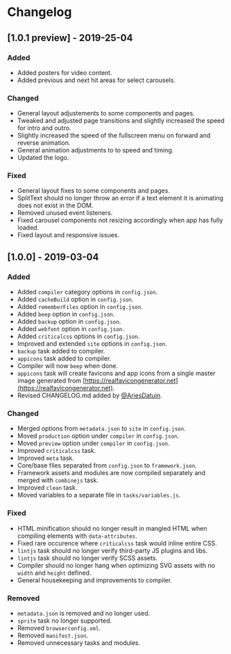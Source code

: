 # Changelog

## [1.0.1 preview] - 2019-25-04
### Added
- Added posters for video content.
- Added previous and next hit areas for select carousels.

### Changed
- General layout adjustements to some components and pages.
- Tweaked and adjusted page transitions and slightly increased the speed for intro and outro.
- Slightly increased the speed of the fullscreen menu on forward and reverse animation.
- General animation adjustments to to speed and timing.
- Updated the logo.

### Fixed
- General layout fixes to some components and pages.
- SplitText should no longer throw an error if a text element it is animating does not exist in the DOM.
- Removed unused event listeners.
- Fixed carousel components not resizing accordingly when app has fully loaded.
- Fixed layout and responsive issues.





## [1.0.0] - 2019-03-04
### Added
- Added `compiler` category options in `config.json`.
- Added `cacheBuild` option in `config.json`.
- Added `rememberFiles` option in `config.json`.
- Added `beep` option in `config.json`.
- Added `backup` option in `config.json`.
- Added `webfont` option in `config.json`.
- Added `criticalcss` options in `config.json`.
- Improved and extended `site` options in `config.json`.
- `backup` task added to compiler.
- `appicons` task added to compiler.
- Compiler will now `beep` when done.
- `appicons` task will create favicons and app icons from a single master image generated from [https://realfavicongenerator.net](https://realfavicongenerator.net).
- Revised CHANGELOG.md added by [@AriesDatuin](https://github.com/ariesdatuin).

### Changed
- Merged options from `metadata.json` to `site` in `config.json`.
- Moved `production` option under `compiler` in `config.json`.
- Moved `preview` option under `compiler` in `config.json`.
- Improved `criticalcss` task.
- Improved `meta` task.
- Core/base files separated from `config.json` to `framework.json`.
- Framework assets and modules are now compiled separately and merged with `combinejs` task.
- Improved `clean` task.
- Moved variables to a separate file in `tasks/variables.js`.

### Fixed
- HTML minification should no longer result in mangled HTML when compiling elements with `data-attributes`.
- Fixed rare occurence where `criticalcss` task would inline entire CSS.
- `lintjs` task should no longer verify third-party JS plugins and libs.
- `lintjs` task should no longer verify SCSS assets.
- Compiler should no longer hang when optimizing SVG assets with no `width` and `height` defined.
- General housekeeping and improvements to compiler.

### Removed
- `metadata.json` is removed and no longer used.
- `sprite` task no longer supported.
- Removed `browserconfig.xml`.
- Removed `manifest.json`.
- Removed unnecessary tasks and modules.
